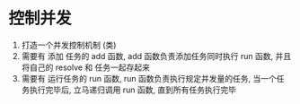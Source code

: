 # 控制并发
1. 打造一个并发控制机制 (类)
2. 需要有 添加 任务的 add 函数, add 函数负责添加任务同时执行 run 函数, 并且将自己的 resolve 和 任务一起存起来
3. 需要有 运行任务的 run 函数, run 函数负责执行规定并发量的任务, 当一个任务执行完毕后, 立马递归调用 run 函数, 直到所有任务执行完毕